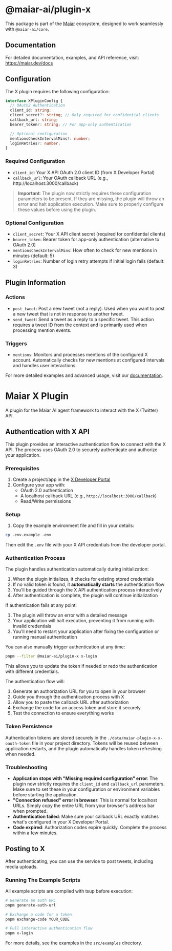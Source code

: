 # @maiar-ai/plugin-x

This package is part of the [Maiar](https://maiar.dev) ecosystem, designed to work seamlessly with `@maiar-ai/core`.

## Documentation

For detailed documentation, examples, and API reference, visit:
https://maiar.dev/docs

## Configuration

The X plugin requires the following configuration:

```typescript
interface XPluginConfig {
  // OAuth2 Authentication
  client_id: string;
  client_secret?: string; // Only required for confidential clients
  callback_url: string;
  bearer_token?: string; // For app-only authentication

  // Optional configuration
  mentionsCheckIntervalMins?: number;
  loginRetries?: number;
}
```

### Required Configuration

- `client_id`: Your X API OAuth 2.0 client ID (from X Developer Portal)
- `callback_url`: Your OAuth callback URL (e.g., http://localhost:3000/callback)

> **Important**: The plugin now strictly requires these configuration parameters to be present. If they are missing, the plugin will throw an error and halt application execution. Make sure to properly configure these values before using the plugin.

### Optional Configuration

- `client_secret`: Your X API client secret (required for confidential clients)
- `bearer_token`: Bearer token for app-only authentication (alternative to OAuth 2.0)
- `mentionsCheckIntervalMins`: How often to check for new mentions in minutes (default: 5)
- `loginRetries`: Number of login retry attempts if initial login fails (default: 3)

## Plugin Information

### Actions

- `post_tweet`: Post a new tweet (not a reply). Used when you want to post a new tweet that is not in response to another tweet.
- `send_tweet`: Send a tweet as a reply to a specific tweet. This action requires a tweet ID from the context and is primarily used when processing mention events.

### Triggers

- `mentions`: Monitors and processes mentions of the configured X account. Automatically checks for new mentions at configured intervals and handles user interactions.

For more detailed examples and advanced usage, visit our [documentation](https://maiar.dev/docs).

# Maiar X Plugin

A plugin for the Maiar AI agent framework to interact with the X (Twitter) API.

## Authentication with X API

This plugin provides an interactive authentication flow to connect with the X API. The process uses OAuth 2.0 to securely authenticate and authorize your application.

### Prerequisites

1. Create a project/app in the [X Developer Portal](https://developer.twitter.com/en/portal/dashboard)
2. Configure your app with:
   - OAuth 2.0 authentication
   - A localhost callback URL (e.g., `http://localhost:3000/callback`)
   - Read/Write permissions

### Setup

1. Copy the example environment file and fill in your details:

```bash
cp .env.example .env
```

Then edit the `.env` file with your X API credentials from the developer portal.

### Authentication Process

The plugin handles authentication automatically during initialization:

1. When the plugin initializes, it checks for existing stored credentials
2. If no valid token is found, it **automatically starts** the authentication flow
3. You'll be guided through the X API authentication process interactively
4. After authentication is complete, the plugin will continue initialization

If authentication fails at any point:

1. The plugin will throw an error with a detailed message
2. Your application will halt execution, preventing it from running with invalid credentials
3. You'll need to restart your application after fixing the configuration or running manual authentication

You can also manually trigger authentication at any time:

```bash
pnpm --filter @maiar-ai/plugin-x x-login
```

This allows you to update the token if needed or redo the authentication with different credentials.

The authentication flow will:

1. Generate an authorization URL for you to open in your browser
2. Guide you through the authentication process with X
3. Allow you to paste the callback URL after authorization
4. Exchange the code for an access token and store it securely
5. Test the connection to ensure everything works

### Token Persistence

Authentication tokens are stored securely in the `./data/maiar-plugin-x-x-oauth-token` file in your project directory. Tokens will be reused between application restarts, and the plugin automatically handles token refreshing when needed.

### Troubleshooting

- **Application stops with "Missing required configuration" error**: The plugin now strictly requires the `client_id` and `callback_url` parameters. Make sure to set these in your configuration or environment variables before starting the application.
- **"Connection refused" error in browser**: This is normal for localhost URLs. Simply copy the entire URL from your browser's address bar when prompted.
- **Authentication failed**: Make sure your callback URL exactly matches what's configured in your X Developer Portal.
- **Code expired**: Authorization codes expire quickly. Complete the process within a few minutes.

## Posting to X

After authenticating, you can use the service to post tweets, including media uploads.

### Running The Example Scripts

All example scripts are compiled with tsup before execution:

```bash
# Generate an auth URL
pnpm generate-auth-url

# Exchange a code for a token
pnpm exchange-code YOUR_CODE

# Full interactive authentication flow
pnpm x-login
```

For more details, see the examples in the `src/examples` directory.

